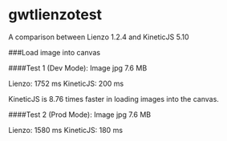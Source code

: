 gwtlienzotest
=============

A comparison between Lienzo 1.2.4 and KineticJS 5.10


###Load image into canvas


####Test 1 (Dev Mode): Image jpg 7.6 MB

Lienzo: 1752 ms
KineticJS: 200 ms

KineticJS is 8.76 times faster in loading images into the canvas.

####Test 2 (Prod Mode): Image jpg 7.6 MB

Lienzo: 1580 ms
KineticJS: 180 ms
